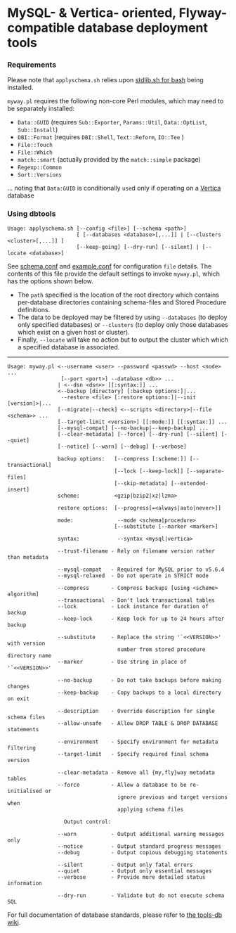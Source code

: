 
MySQL- & Vertica- oriented, Flyway-compatible database deployment tools
=======================================================================

### Requirements
Please note that `applyschema.sh` relies upon [stdlib.sh for bash](https://github.com/srcshelton/stdlib.sh) being installed.

`myway.pl` requires the following non-core Perl modules, which may need to be separately installed:

* `Data::GUID` (requires `Sub::Exporter`, `Params::Util`, `Data::OptList`, `Sub::Install`)
* `DBI::Format` (requires `DBI::Shell`, `Text::Reform`, `IO::Tee` )
* `File::Touch`
* `File::Which`
* `match::smart` (actually provided by the `match::simple` package)
* `Regexp::Common`
* `Sort::Versions`

... noting that `Data:GUID` is conditionally `use`d only if operating on a [Vertica](https://my.vertica.com/) database

### Using dbtools

```
Usage: applyschema.sh [--config <file>] [--schema <path>]
                      [ [--databases <database>[,...]] | [--clusters <cluster>[,...]] ]
                      [--keep-going] [--dry-run] [--silent] | [--locate <database>]
```

See [schema.conf](../../blob/master/conf/schema.conf) and [example.conf](../../blob/master/conf/schema.example.conf) for configuration `file` details.  The contents of this file provide the default settings to invoke `myway.pl`, which has the options shown below.
* The `path` specified is the location of the root directory which contains per-database directories containing schema-files and Stored Procedure definitions.
* The data to be deployed may be filtered by using `--databases` (to deploy only specified databases) or `--clusters` (to deploy only those databases which exist on a given host or cluster).
* Finally, `--locate` will take no action but to output the cluster which which a specified database is associated.

***

```
Usage: myway.pl <--username <user> --password <passwd> --host <node> ...
                 [--port <port>] --database <db>> ...
                | <--dsn <dsn>> [[:syntax:]] ...
                <--backup [directory] [:backup options:]|...
                 --restore <file> [:restore options:]|--init [version]>|...
                [--migrate|--check] <--scripts <directory>|--file <schema>> ...
                [--target-limit <version>] [[:mode:]] [[:syntax:]] ...
                [--mysql-compat] [--no-backup|--keep-backup] ...
                [--clear-metadata] [--force] [--dry-run] [--silent] [--quiet]
                [--notice] [--warn] [--debug] [--verbose]

                backup options:   [--compress [:scheme:]] [--transactional]
                                  [--lock [--keep-lock]] [--separate-files]
                                  [--skip-metadata] [--extended-insert]
                scheme:           <gzip|bzip2|xz|lzma>

                restore options:  [--progress[=<always|auto|never>]]

                mode:              --mode <schema|procedure>
                                  [--substitute [--marker <marker>]

                syntax:            --syntax <mysql|vertica>

                --trust-filename - Rely on filename version rather than metadata

                --mysql-compat   - Required for MySQL prior to v5.6.4
                --mysql-relaxed  - Do not operate in STRICT mode

                --compress       - Compress backups [using <scheme> algorithm]
                --transactional  - Don't lock transactional tables
                --lock           - Lock instance for duration of backup
                --keep-lock      - Keep lock for up to 24 hours after backup

                --substitute     - Replace the string '`<<VERSION>>' with version
                                   number from stored procedure directory name
                --marker         - Use string in place of '`<<VERSION>>'

                --no-backup      - Do not take backups before making changes
                --keep-backup    - Copy backups to a local directory on exit

                --description    - Override description for single schema files
                --allow-unsafe   - Allow DROP TABLE & DROP DATABASE statements

                --environment    - Specify environment for metadata filtering
                --target-limit   - Specify required final schema version

                --clear-metadata - Remove all {my,fly}way metadata tables
                --force          - Allow a database to be re-initialised or
                                   ignore previous and target versions when
                                   applying schema files

                  Output control:

                --warn           - Output additional warning messages only
                --notice         - Output standard progress messages
                --debug          - Output copious debugging statements

                --silent         - Output only fatal errors
                --quiet          - Output only essential messages
                --verbose        - Provide more detailed status information

                --dry-run        - Validate but do not execute schema SQL
```

For full documentation of database standards, please refer to [the tools-db wiki](../../wiki/Schema-Standards).
